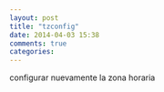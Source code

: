 ```yaml
---
layout: post
title: "tzconfig"
date: 2014-04-03 15:38
comments: true
categories: 
---
```

configurar nuevamente la zona horaria

